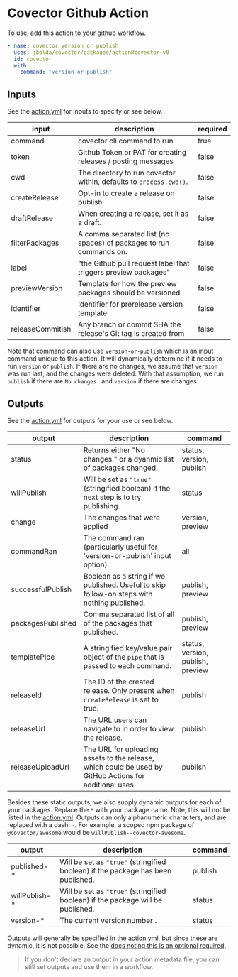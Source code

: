 # Covector Github Action

To use, add this action to your github workflow.

```yml
- name: covector version or publish
  uses: jbolda/covector/packages/action@covector-v0
  id: covector
  with:
    command: "version-or-publish"
```

## Inputs

See the [action.yml](./action.yml) for inputs to specify or see below.

| input            | description                                                        | required |
| ---------------- | ------------------------------------------------------------------ | -------- |
| command          | covector cli command to run                                        | true     |
| token            | Github Token or PAT for creating releases / posting messages       | false    |
| cwd              | The directory to run covector within, defaults to `process.cwd()`. | false    |
| createRelease    | Opt-in to create a release on publish                              | false    |
| draftRelease     | When creating a release, set it as a draft.                        | false    |
| filterPackages   | A comma separated list (no spaces) of packages to run commands on. | false    |
| label            | "the Github pull request label that triggers preview packages"     | false    |
| previewVersion   | Template for how the preview packages should be versioned          | false    |
| identifier       | Identifier for prerelease version template                         | false    |
| releaseCommitish | Any branch or commit SHA the release's Git tag is created from     | false    |

Note that command can also use `version-or-publish` which is an input command unique to this action. It will dynamically determine if it needs to run `version` or `publish`. If there are no changes, we assume that `version` was run last, and the changes were deleted. With that assumption, we run `publish` if there are `No changes.` and `version` if there are changes.

## Outputs

See the [action.yml](./action.yml) for outputs for your use or see below.

| output            | description                                                                                             | command                           |
| ----------------- | ------------------------------------------------------------------------------------------------------- | --------------------------------- |
| status            | Returns either "No changes." or a dyanmic list of packages changed.                                     | status, version, publish          |
| willPublish       | Will be set as `"true"` (stringified boolean) if the next step is to try publishing.                    | status                            |
| change            | The changes that were applied                                                                           | version, preview                  |
| commandRan        | The command ran (particularly useful for 'version-or-publish' input option).                            | all                               |
| successfulPublish | Boolean as a string if we published. Useful to skip follow-on steps with nothing published.             | publish, preview                  |
| packagesPublished | Comma separated list of all of the packages that published.                                             | publish, preview                  |
| templatePipe      | A stringified key/value pair object of the `pipe` that is passed to each command.                       | status, version, publish, preview |
| releaseId         | The ID of the created release. Only present when `createRelease` is set to true.                        | publish                           |
| releaseUrl        | The URL users can navigate to in order to view the release.                                             | publish                           |
| releaseUploadUrl  | The URL for uploading assets to the release, which could be used by GitHub Actions for additional uses. | publish                           |

Besides these static outputs, we also supply dynamic outputs for each of your packages. Replace the `*` with your package name. Note, this will not be listed in the [action.yml](./action.yml). Outputs can only alphanumeric characters, and are replaced with a dash: `-`. For example, a scoped npm package of `@covector/awesome` would be `willPublish--covector-awesome`.

| output         | description                                                                      | command |
| -------------- | -------------------------------------------------------------------------------- | ------- |
| published-\*   | Will be set as `"true"` (stringified boolean) if the package has been published. | publish |
| willPublish-\* | Will be set as `"true"` (stringified boolean) if the package will be published.  | status  |
| version-\*     | The current version number .                                                     | status  |

Outputs will generally be specified in the [action.yml](./action.yml), but since these are dynamic, it is not possible. See the [docs noting this is an optional required](https://docs.github.com/en/actions/creating-actions/metadata-syntax-for-github-actions#outputs).

> If you don't declare an output in your action metadata file, you can still set outputs and use them in a workflow.
